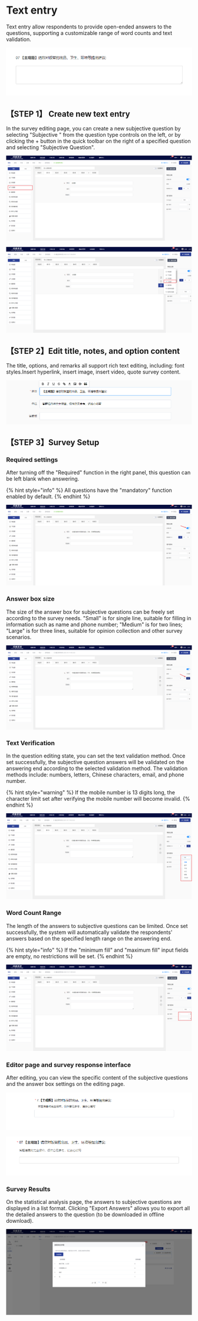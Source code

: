 # Text entry

Text entry allow respondents to provide open-ended answers to the questions, supporting a customizable range of word counts and text validation.

![主观题](<../../.gitbook/assets/image (555).png>)

## 【STEP 1】 Create new text entry

In the survey editing page, you can create a new subjective question by selecting "Subjective " from the question type controls on the left, or by clicking the + button in the quick toolbar on the right of a specified question and selecting "Subjective Question".

![通过“题型”控件新建主观题](../../.gitbook/assets/Snipaste_2023-10-11_09-28-53.png)

![在指定题目下方新建主观题](../../.gitbook/assets/Snipaste_2023-10-11_09-29-30.png)

## 【STEP 2】Edit title, notes, and option content

The title, options, and remarks all support rich text editing, including: font styles.Insert hyperlink, insert image, insert video, quote survey content.

![主观题内容编辑](<../../.gitbook/assets/image (227).png>)

## 【STEP 3】Survey Setup

### Required settings

After turning off the "Required" function in the right panel, this question can be left blank when answering.

{% hint style="info" %}
All questions have the "mandatory" function enabled by default.
{% endhint %}

![必答设置](../../.gitbook/assets/Snipaste_2023-10-11_09-32-37.png)

### Answer box size

The size of the answer box for subjective questions can be freely set according to the survey needs. "Small" is for single line, suitable for filling in information such as name and phone number; "Medium" is for two lines; "Large" is for three lines, suitable for opinion collection and other survey scenarios.

![答题框大小设置](../../.gitbook/assets/Snipaste_2023-10-11_09-33-46.png)

### Text Verification

In the question editing state, you can set the text validation method. Once set successfully, the subjective question answers will be validated on the answering end according to the selected validation method. The validation methods include: numbers, letters, Chinese characters, email, and phone number.

{% hint style="warning" %}
If the mobile number is 13 digits long, the character limit set after verifying the mobile number will become invalid.
{% endhint %}

![文本验证设置](../../.gitbook/assets/Snipaste_2023-10-11_09-34-36.png)

### Word Count Range

The length of the answers to subjective questions can be limited. Once set successfully, the system will automatically validate the respondents' answers based on the specified length range on the answering end.

{% hint style="info" %}
If the "minimum fill" and "maximum fill" input fields are empty, no restrictions will be set.
{% endhint %}

![字数范围设置](../../.gitbook/assets/Snipaste_2023-10-11_09-35-26.png)

### Editor page and survey response interface

After editing, you can view the specific content of the subjective questions and the answer box settings on the editing page.

![编辑页内的主观题显示](<../../.gitbook/assets/image (609).png>)

![答题端的主观题显示](<../../.gitbook/assets/image (575).png>)

### Survey Results

On the statistical analysis page, the answers to subjective questions are displayed in a list format. Clicking "Export Answers" allows you to export all the detailed answers to the question (to be downloaded in offline download).

![主观题的答题数据展示](../../.gitbook/assets/Snipaste_2023-10-11_09-40-26.png)

